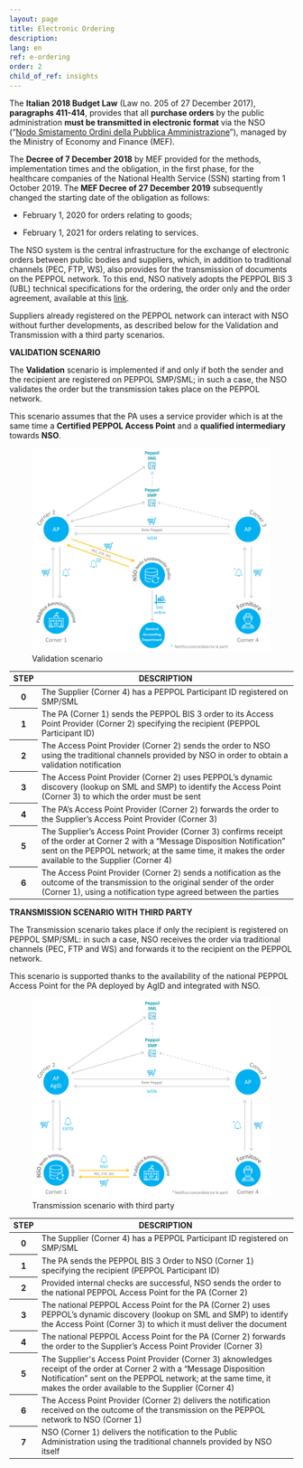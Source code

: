 ```yaml
---
layout: page
title: Electronic Ordering
description:
lang: en
ref: e-ordering
order: 2
child_of_ref: insights
---
```


The **Italian 2018 Budget Law** (Law no. 205 of 27 December 2017), **paragraphs
411-414**, provides that all **purchase orders** by the public administration
**must be transmitted in electronic format** via the NSO (“[Nodo Smistamento
Ordini della Pubblica
Amministrazione](http://www.rgs.mef.gov.it/VERSIONE-I/e_government/amministrazioni_pubbliche/acquisti_pubblici_in_rete_apir/nodo_di_smistamento_degli_ordini_di_acquisto_delle_amministrazioni_pubbliche_nso/)”),
managed by the Ministry of Economy and Finance (MEF).

The **Decree of 7 December 2018** by MEF provided for the methods,
implementation times and the obligation, in the first phase, for the healthcare
companies of the National Health Service (SSN) starting from 1 October 2019. The
**MEF Decree of 27 December 2019** subsequently changed the starting date of the
obligation as follows:

-   February 1, 2020 for orders relating to goods;

-   February 1, 2021 for orders relating to services.

The NSO system is the central infrastructure for the exchange of electronic
orders between public bodies and suppliers, which, in addition to traditional
channels (PEC, FTP, WS), also provides for the transmission of documents on the
PEPPOL network. To this end, NSO natively adopts the PEPPOL BIS 3 (UBL)
technical specifications for the ordering, the order only and the order
agreement, available at this
[link](https://notier.regione.emilia-romagna.it/docs/).

Suppliers already registered on the PEPPOL network can interact with NSO without
further developments, as described below for the Validation and Transmission
with a third party scenarios.

**VALIDATION SCENARIO**

The **Validation** scenario is implemented if and only if both the sender and
the recipient are registered on PEPPOL SMP/SML; in such a case, the NSO
validates the order but the transmission takes place on the PEPPOL network.

This scenario assumes that the PA uses a service provider which is at the same
time a **Certified PEPPOL Access Point** and a **qualified intermediary**
towards **NSO**.

<figure class="figure">
  <img src="/assets/images/e-ordering-1.png" class="figure-img img-fluid rounded" alt="Validation scenario">
  <figcaption class="figure-caption text-center">Validation scenario</figcaption>
</figure>

<table class="table table-striped">
  <thead>
    <tr>
      <th scope="col">STEP</th>
      <th scope="col">DESCRIPTION</th>
    </tr>
  </thead>
  <tbody>
    <tr>
      <th scope="row">0</th>
      <td>The Supplier (Corner 4) has a PEPPOL Participant ID registered on SMP/SML</td>
    </tr>
    <tr>
      <th scope="row">1</th>
      <td>The PA (Corner 1) sends the PEPPOL BIS 3 order to its Access Point Provider (Corner 2) specifying the recipient (PEPPOL Participant ID)</td>
    </tr>
    <tr>
      <th scope="row">2</th>
      <td>The Access Point Provider (Corner 2) sends the order to NSO using the traditional channels provided by NSO in order to obtain a validation notification</td>
    </tr>
    <tr>
      <th scope="row">3</th>
      <td>The Access Point Provider (Corner 2) uses PEPPOL’s dynamic discovery (lookup on SML and SMP) to identify the Access Point (Corner 3) to which the order must be sent</td>
    </tr>
    <tr>
      <th scope="row">4</th>
      <td>The PA’s Access Point Provider (Corner 2) forwards the order to the Supplier’s Access Point Provider (Corner 3)</td>
    </tr>
    <tr>
      <th scope="row">5</th>
      <td>The Supplier’s Access Point Provider (Corner 3) confirms receipt of the order at Corner 2 with a “Message Disposition Notification” sent on the PEPPOL network; at the same time, it makes the order available to the Supplier (Corner 4)</td>
    </tr>
    <tr>
      <th scope="row">6</th>
      <td>The Access Point Provider (Corner 2) sends a notification as the outcome of the transmission to the original sender of the order (Corner 1), using a notification type agreed between the parties</td>
    </tr>
  </tbody>
</table>

**TRANSMISSION SCENARIO WITH THIRD PARTY**

The Transmission scenario takes place if only the recipient is registered on
PEPPOL SMP/SML: in such a case, NSO receives the order via traditional channels
(PEC, FTP and WS) and forwards it to the recipient on the PEPPOL network.

This scenario is supported thanks to the availability of the national PEPPOL
Access Point for the PA deployed by AgID and integrated with NSO.

<figure class="figure">
  <img src="/assets/images/e-ordering-2.png" class="figure-img img-fluid rounded" alt="Transmission scenario with third party">
  <figcaption class="figure-caption text-center">Transmission scenario with third party</figcaption>
</figure>

<table class="table table-striped">
  <thead>
    <tr>
      <th scope="col">STEP</th>
      <th scope="col">DESCRIPTION</th>
    </tr>
  </thead>
  <tbody>
    <tr>
      <th scope="row">0</th>
      <td>The Supplier (Corner 4) has a PEPPOL Participant ID registered on SMP/SML</td>
    </tr>
    <tr>
      <th scope="row">1</th>
      <td>The PA sends the PEPPOL BIS 3 Order to NSO (Corner 1) specifying the recipient (PEPPOL Participant ID)</td>
    </tr>
    <tr>
      <th scope="row">2</th>
      <td>Provided internal checks are successful, NSO sends the order to the national PEPPOL Access Point for the PA (Corner 2)</td>
    </tr>
    <tr>
      <th scope="row">3</th>
      <td>The national PEPPOL Access Point for the PA (Corner 2) uses PEPPOL’s dynamic discovery (lookup on SML and SMP) to identify the Access Point (Corner 3) to which it must deliver the document</td>
    </tr>
    <tr>
      <th scope="row">4</th>
      <td>The national PEPPOL Access Point for the PA (Corner 2) forwards the order to the Supplier’s Access Point Provider (Corner 3)</td>
    </tr>
    <tr>
      <th scope="row">5</th>
      <td>The Supplier's Access Point Provider (Corner 3) aknowledges receipt of the order at Corner 2 with a “Message Disposition Notification” sent on the PEPPOL network; at the same time, it makes the order available to the Supplier (Corner 4)</td>
    </tr>
    <tr>
      <th scope="row">6</th>
      <td>The Access Point Provider (Corner 2) delivers the notification received on the outcome of the transmission on the PEPPOL network to NSO (Corner 1)</td>
    </tr>
    <tr>
      <th scope="row">7</th>
      <td>NSO (Corner 1) delivers the notification to the Public Administration using the traditional channels provided by NSO itself</td>
    </tr>
  </tbody>
</table>

